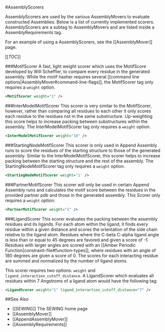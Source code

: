 #AssemblyScorers

AssemblyScorers are used by the various AssemblyMovers to evaluate constructed Assemblies. Below is a list of currently implemented scorers. AssemblyScorers are a subtag to AssemblyMovers and are listed inside a AssemblyRequirements tag.

For an example of using a AssemblyScorers, see the [[AssemblyMover]] page.

[[_TOC_]]

###MotifScorer
A fast, light weight scorer which uses the MotifScore developed by Will Scheffler, to compare every residue in the generated assembly. While the motif hasher requires several [[command line options|AssemblyMover#command-line-flags]], the MotifScorer tag only requires a ```weight``` option.

```xml
<MotifScorer weight="1" />
```

###InterModelMotifScorer
This scorer is very similar to the MotifScorer, however, rather than comparing all residues to each other it only scores each residue to the residues not in the same substructure. Up-weighting this score helps to increase packing between substructures within the assembly. The InterModelMotifScorer tag only requires a ```weight``` option.

```xml
<InterModelMotifScorer weight="10" />
```

###StartingNodeMotifScorer
This scorer is only used in Append Assembly runs to score the residues of the starting structure to those of the generated assembly. Similar to the InterModelMotifScorer, this scorer helps to increase packing between the starting structure and the rest of the assembly. The StartingNodeMotifScorer tag only requires a ```weight``` option.

```xml
<StartingNodeMotifScorer weight='1' />
```

###PartnerMotifScorer
This scorer will only be used in certain Append Assembly runs and calculates the motif score between the residues in the provided partner pdb and those in the generated assembly. This Scorer only requires a ```weight``` option:

```xml
<PartnerMotifScorer weight="1" />
```

###LigandScorer
This scorer evaluates the packing between the assembly residues and its ligands. For each atom within the ligand, it finds every residue within a given distance and scores the orientation of the side chain relative to the ligand atom. Residues where the C-beta C-alpha ligand angle is less than or equal to 45 degrees are favored and given a score of -1. Residues with larger angles are scored with an [[Amber Periodic Function|constraint-file#function-types]], where residues with an angle of 180 degrees are given a score of 0. The scores for each interacting residue are summed and normalized by the number of ligand atoms.

This scorer requires two options: ```weight``` and ```ligand_interaction_cutoff_distance```. A LigandScorer which evaluates all residues within 7 Angstroms of a ligand atom would have the following tag:

```xml
<LigandScorer weight="1" ligand_interaction_cutoff_distance="7" />
```

##See Also
* [[SEWING]] The SEWING home page
* [[AssemblyMover]]
* [[AppendAssemblyMover]]
* [[AssemblyRequirements]]